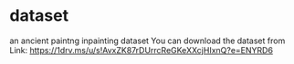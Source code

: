 # dataset
an ancient paintng inpainting dataset
You can download the dataset from
Link: https://1drv.ms/u/s!AvxZK87rDUrrcReGKeXXcjHIxnQ?e=ENYRD6

